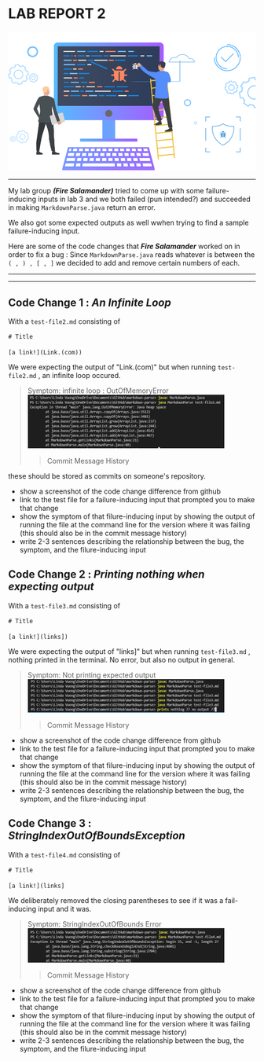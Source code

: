 # **LAB REPORT 2**

![Image](debugpic.png) 

---

My lab group ***(Fire Salamander)*** tried to come up with some failure-inducing inputs in lab 3 and we both failed (pun intended?) and succeeded in making  `MarkdownParse.java` return an error. 

We also got some expected outputs as well wwhen trying to find a sample failure-inducing input. 

Here are some of the code changes that ***Fire Salamander*** worked on in order to fix a bug : 
Since `MarkdownParse.java` reads whatever is between the ` ( , ) , [ , ] ` we decided to add and remove certain numbers of each.

---
---

## Code Change 1 : *An Infinite Loop*
With a `test-file2.md` consisting of 
```
# Title

[a link!](Link.(com))
```

We were expecting the output of "Link.(com)" but when running `test-file2.md` , an infinite loop occured.

> Symptom: infinite loop : OutOfMemoryError
![Image](2fail.png)
>>Commit Message History


these should be stored as commits on someone's repository.

- show a screenshot of the code change difference from github
- link to the test file for a failure-inducing input that prompted you to make that change
- show the symptom of that filure-inducing input by showing the output of running the file at the command line for the version where it was failing (this should also be in the commit message history)
- write 2-3 sentences describing the relationship between the bug, the symptom, and the filure-inducing input



## Code Change 2 : *Printing nothing when expecting output*
With a `test-file3.md` consisting of 
```
# Title

[a link!](links])
```

We were expecting the output of "links]" but when running `test-file3.md` , nothing printed in the terminal. No error, but also no output in general.

> Symptom: Not printing expected output
![Image](3fail.png)
>>Commit Message History



- show a screenshot of the code change difference from github
- link to the test file for a failure-inducing input that prompted you to make that change
- show the symptom of that filure-inducing input by showing the output of running the file at the command line for the version where it was failing (this should also be in the commit message history)
- write 2-3 sentences describing the relationship between the bug, the symptom, and the filure-inducing input


## Code Change 3 : *StringIndexOutOfBoundsException*

With a `test-file4.md` consisting of 
```
# Title

[a link!](links]
```

We deliberately removed the closing parentheses to see if it was a fail-inducing input and it was.

> Symptom: StringIndexOutOfBounds Error
![Image](4fail.png)
>>Commit Message History



- show a screenshot of the code change difference from github
- link to the test file for a failure-inducing input that prompted you to make that change
- show the symptom of that filure-inducing input by showing the output of running the file at the command line for the version where it was failing (this should also be in the commit message history)
- write 2-3 sentences describing the relationship between the bug, the symptom, and the filure-inducing input